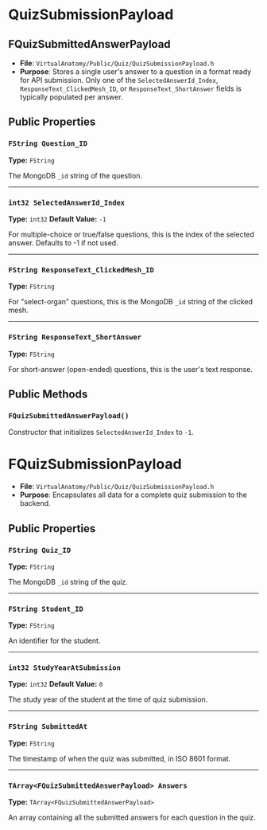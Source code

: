 # QuizSubmissionPayload

## FQuizSubmittedAnswerPayload

* **File**: `VirtualAnatomy/Public/Quiz/QuizSubmissionPayload.h`
* **Purpose**: Stores a single user's answer to a question in a format ready for API submission. Only one of the `SelectedAnswerId_Index`, `ResponseText_ClickedMesh_ID`, or `ResponseText_ShortAnswer` fields is typically populated per answer.

## Public Properties

### `FString Question_ID`

**Type:** `FString`

The MongoDB `_id` string of the question.

---

### `int32 SelectedAnswerId_Index`

**Type:** `int32`
**Default Value:** `-1`

For multiple-choice or true/false questions, this is the index of the selected answer. Defaults to -1 if not used.

---

### `FString ResponseText_ClickedMesh_ID`

**Type:** `FString`

For "select-organ" questions, this is the MongoDB `_id` string of the clicked mesh.

---

### `FString ResponseText_ShortAnswer`

**Type:** `FString`

For short-answer (open-ended) questions, this is the user's text response.

## Public Methods

### `FQuizSubmittedAnswerPayload()`

Constructor that initializes `SelectedAnswerId_Index` to `-1`.


# FQuizSubmissionPayload

* **File**: `VirtualAnatomy/Public/Quiz/QuizSubmissionPayload.h`
* **Purpose**: Encapsulates all data for a complete quiz submission to the backend.

## Public Properties

### `FString Quiz_ID`

**Type:** `FString`

The MongoDB `_id` string of the quiz.

---

### `FString Student_ID`

**Type:** `FString`

An identifier for the student.

---

### `int32 StudyYearAtSubmission`

**Type:** `int32`
**Default Value:** `0`

The study year of the student at the time of quiz submission.

---

### `FString SubmittedAt`

**Type:** `FString`

The timestamp of when the quiz was submitted, in ISO 8601 format.

---

### `TArray<FQuizSubmittedAnswerPayload> Answers`

**Type:** `TArray<FQuizSubmittedAnswerPayload>`

An array containing all the submitted answers for each question in the quiz.
